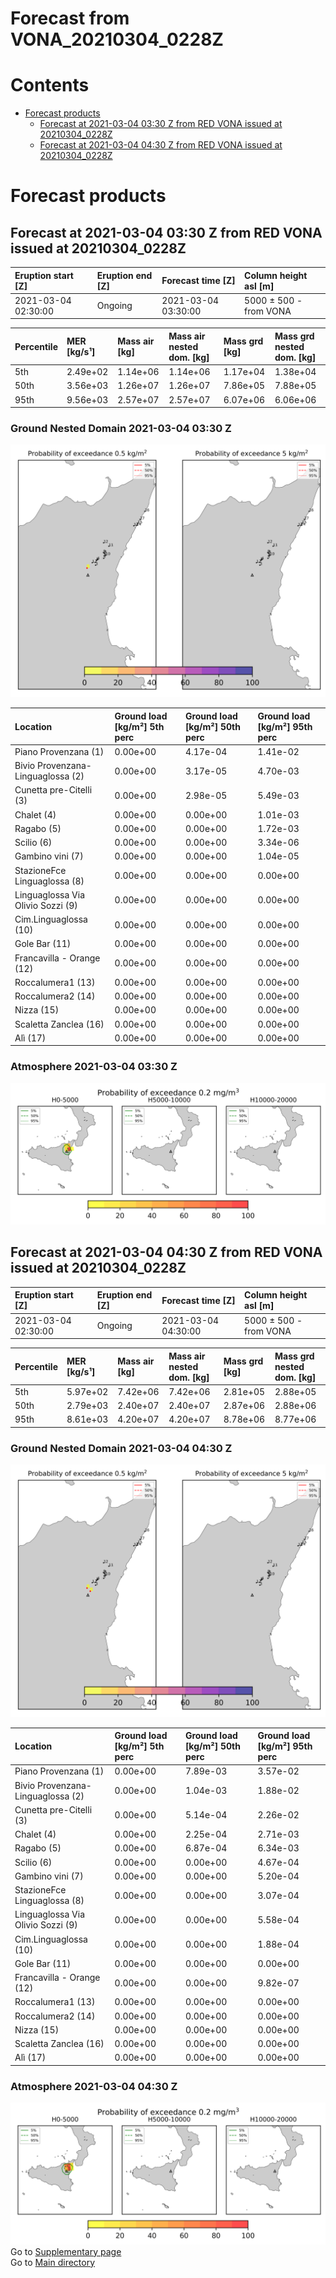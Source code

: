 
Forecast from VONA_20210304_0228Z
=================================

Contents
========

* [Forecast products](#forecast-products)
	* [Forecast at 2021-03-04 03:30 Z from RED VONA issued at 20210304_0228Z](#forecast-at-2021-03-04-0330-z-from-red-vona-issued-at-20210304_0228z)
	* [Forecast at 2021-03-04 04:30 Z from RED VONA issued at 20210304_0228Z](#forecast-at-2021-03-04-0430-z-from-red-vona-issued-at-20210304_0228z)

# Forecast products

## Forecast at 2021-03-04 03:30 Z from RED VONA issued at 20210304_0228Z
  

|Eruption start [Z]|Eruption end [Z]|Forecast time [Z]|Column height asl [m]|
| :--- | :--- | :--- | :--- |
|2021-03-04 02:30:00|Ongoing|2021-03-04 03:30:00|5000 ± 500 - from VONA|
  
  

|Percentile|MER [kg/s¹]|Mass air [kg]|Mass air nested dom. [kg]|Mass grd [kg]|Mass grd nested dom. [kg]|
| :--- | :--- | :--- | :--- | :--- | :--- |
|5th|2.49e+02|1.14e+06|1.14e+06|1.17e+04|1.38e+04|
|50th|3.56e+03|1.26e+07|1.26e+07|7.86e+05|7.88e+05|
|95th|9.56e+03|2.57e+07|2.57e+07|6.07e+06|6.06e+06|
  

### Ground Nested Domain 2021-03-04 03:30 Z
  
![](./figures/probability_grd_2021_03_04_0330_grid_1_1.png)  
  
  
  
  
  
  
  
  
  
  
  
  
  
  
  
  

|Location|Ground load [kg/m²] 5th perc|Ground load [kg/m²] 50th perc|Ground load [kg/m²] 95th perc|
| :--- | :--- | :--- | :--- |
|Piano Provenzana (1)|0.00e+00|4.17e-04|1.41e-02|
|Bivio Provenzana-Linguaglossa (2)|0.00e+00|3.17e-05|4.70e-03|
|Cunetta pre-Citelli (3)|0.00e+00|2.98e-05|5.49e-03|
|Chalet (4)|0.00e+00|0.00e+00|1.01e-03|
|Ragabo (5)|0.00e+00|0.00e+00|1.72e-03|
|Scilio (6)|0.00e+00|0.00e+00|3.34e-06|
|Gambino vini (7)|0.00e+00|0.00e+00|1.04e-05|
|StazioneFce Linguaglossa (8)|0.00e+00|0.00e+00|0.00e+00|
|Linguaglossa Via Olivio Sozzi (9)|0.00e+00|0.00e+00|0.00e+00|
|Cim.Linguaglossa (10)|0.00e+00|0.00e+00|0.00e+00|
|Gole Bar (11)|0.00e+00|0.00e+00|0.00e+00|
|Francavilla - Orange (12)|0.00e+00|0.00e+00|0.00e+00|
|Roccalumera1 (13)|0.00e+00|0.00e+00|0.00e+00|
|Roccalumera2 (14)|0.00e+00|0.00e+00|0.00e+00|
|Nizza (15)|0.00e+00|0.00e+00|0.00e+00|
|Scaletta Zanclea (16)|0.00e+00|0.00e+00|0.00e+00|
|Alì (17)|0.00e+00|0.00e+00|0.00e+00|
  

### Atmosphere 2021-03-04 03:30 Z
  
![](./figures/probability_air_2021_03_04_0330_grid_2_conclev_1_1.png)
## Forecast at 2021-03-04 04:30 Z from RED VONA issued at 20210304_0228Z
  

|Eruption start [Z]|Eruption end [Z]|Forecast time [Z]|Column height asl [m]|
| :--- | :--- | :--- | :--- |
|2021-03-04 02:30:00|Ongoing|2021-03-04 04:30:00|5000 ± 500 - from VONA|
  
  

|Percentile|MER [kg/s¹]|Mass air [kg]|Mass air nested dom. [kg]|Mass grd [kg]|Mass grd nested dom. [kg]|
| :--- | :--- | :--- | :--- | :--- | :--- |
|5th|5.97e+02|7.42e+06|7.42e+06|2.81e+05|2.88e+05|
|50th|2.79e+03|2.40e+07|2.40e+07|2.87e+06|2.88e+06|
|95th|8.61e+03|4.20e+07|4.20e+07|8.78e+06|8.77e+06|
  

### Ground Nested Domain 2021-03-04 04:30 Z
  
![](./figures/probability_grd_2021_03_04_0430_grid_1_2.png)  
  
  
  
  
  
  
  
  
  
  
  
  
  
  
  
  

|Location|Ground load [kg/m²] 5th perc|Ground load [kg/m²] 50th perc|Ground load [kg/m²] 95th perc|
| :--- | :--- | :--- | :--- |
|Piano Provenzana (1)|0.00e+00|7.89e-03|3.57e-02|
|Bivio Provenzana-Linguaglossa (2)|0.00e+00|1.04e-03|1.88e-02|
|Cunetta pre-Citelli (3)|0.00e+00|5.14e-04|2.26e-02|
|Chalet (4)|0.00e+00|2.25e-04|2.71e-03|
|Ragabo (5)|0.00e+00|6.87e-04|6.34e-03|
|Scilio (6)|0.00e+00|0.00e+00|4.67e-04|
|Gambino vini (7)|0.00e+00|0.00e+00|5.20e-04|
|StazioneFce Linguaglossa (8)|0.00e+00|0.00e+00|3.07e-04|
|Linguaglossa Via Olivio Sozzi (9)|0.00e+00|0.00e+00|5.58e-04|
|Cim.Linguaglossa (10)|0.00e+00|0.00e+00|1.88e-04|
|Gole Bar (11)|0.00e+00|0.00e+00|0.00e+00|
|Francavilla - Orange (12)|0.00e+00|0.00e+00|9.82e-07|
|Roccalumera1 (13)|0.00e+00|0.00e+00|0.00e+00|
|Roccalumera2 (14)|0.00e+00|0.00e+00|0.00e+00|
|Nizza (15)|0.00e+00|0.00e+00|0.00e+00|
|Scaletta Zanclea (16)|0.00e+00|0.00e+00|0.00e+00|
|Alì (17)|0.00e+00|0.00e+00|0.00e+00|
  

### Atmosphere 2021-03-04 04:30 Z
  
![](./figures/probability_air_2021_03_04_0430_grid_2_conclev_1_2.png)  
Go to [Supplementary page](Supplementary_page.md)  
Go to [Main directory](https://github.com/federicapardini/Real_time_ash_forecast)